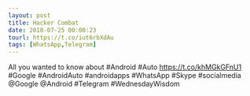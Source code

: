 ```yaml
---
layout: post
title: Hacker Combat
date: 2018-07-25 00:00:23
tourl: https://t.co/iut6rbXdAu
tags: [WhatsApp,Telegram]
---
```

All you wanted to know about #Android #Auto 
https://t.co/khMGkGFnU1
#Google #AndroidAuto #androidapps #WhatsApp #Skype #socialmedia @Google @Android #Telegram #WednesdayWisdom
